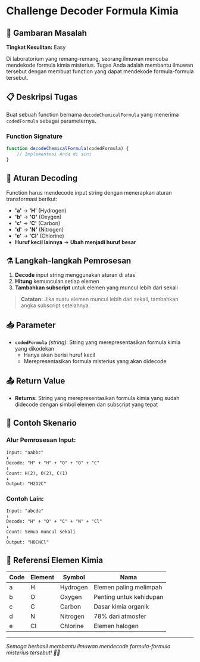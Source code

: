 # Challenge Decoder Formula Kimia

## 🧪 Gambaran Masalah

**Tingkat Kesulitan:** Easy

Di laboratorium yang remang-remang, seorang ilmuwan mencoba mendekode formula kimia misterius. Tugas Anda adalah membantu ilmuwan tersebut dengan membuat function yang dapat mendekode formula-formula tersebut.

## 📋 Deskripsi Tugas

Buat sebuah function bernama `decodeChemicalFormula` yang menerima `codedFormula` sebagai parameternya.

### Function Signature
```javascript
function decodeChemicalFormula(codedFormula) {
    // Implementasi Anda di sini
}
```

## 🔬 Aturan Decoding

Function harus mendecode input string dengan menerapkan aturan transformasi berikut:

- **'a'** → **'H'** (Hydrogen)
- **'b'** → **'O'** (Oxygen)  
- **'c'** → **'C'** (Carbon)
- **'d'** → **'N'** (Nitrogen)
- **'e'** → **'Cl'** (Chlorine)
- **Huruf kecil lainnya** → **Ubah menjadi huruf besar**

## ⚗️ Langkah-langkah Pemrosesan

1. **Decode** input string menggunakan aturan di atas
2. **Hitung** kemunculan setiap elemen
3. **Tambahkan subscript** untuk elemen yang muncul lebih dari sekali

> **Catatan:** Jika suatu elemen muncul lebih dari sekali, tambahkan angka subscript setelahnya.

## 📥 Parameter

- **`codedFormula`** *(string)*: String yang merepresentasikan formula kimia yang dikodekan
  - Hanya akan berisi huruf kecil
  - Merepresentasikan formula misterius yang akan didecode

## 📤 Return Value

- **Returns:** String yang merepresentasikan formula kimia yang sudah didecode dengan simbol elemen dan subscript yang tepat

## 🎯 Contoh Skenario

### Alur Pemrosesan Input:
```
Input: "aabbc"
↓
Decode: "H" + "H" + "O" + "O" + "C"
↓
Count: H(2), O(2), C(1)
↓
Output: "H2O2C"
```

### Contoh Lain:
```
Input: "abcde" 
↓
Decode: "H" + "O" + "C" + "N" + "Cl"
↓
Count: Semua muncul sekali
↓
Output: "HOCNCl"
```

## 🧬 Referensi Elemen Kimia

| Code | Element | Symbol | Nama |
|------|---------|--------|------|
| a | H | Hydrogen | Elemen paling melimpah |
| b | O | Oxygen | Penting untuk kehidupan |
| c | C | Carbon | Dasar kimia organik |
| d | N | Nitrogen | 78% dari atmosfer |
| e | Cl | Chlorine | Elemen halogen |

---

*Semoga berhasil membantu ilmuwan mendecode formula-formula misterius tersebut! 🔬✨*
